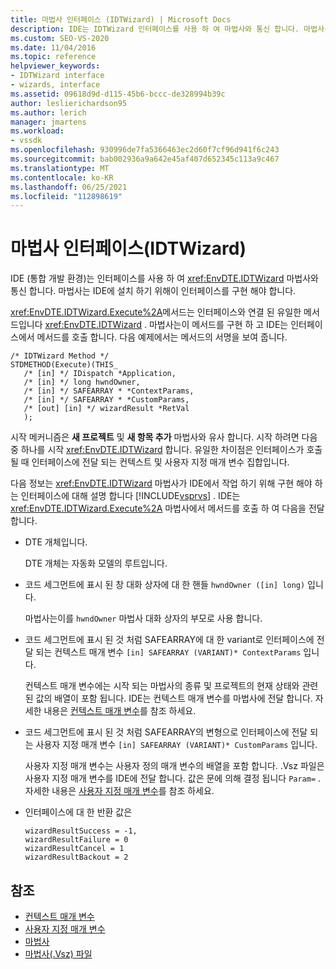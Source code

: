 ```yaml
---
title: 마법사 인터페이스 (IDTWizard) | Microsoft Docs
description: IDE는 IDTWizard 인터페이스를 사용 하 여 마법사와 통신 합니다. 마법사는 IDE에 설치 되도록이 인터페이스를 구현 해야 합니다.
ms.custom: SEO-VS-2020
ms.date: 11/04/2016
ms.topic: reference
helpviewer_keywords:
- IDTWizard interface
- wizards, interface
ms.assetid: 09618d9d-d115-45b6-bccc-de328994b39c
author: leslierichardson95
ms.author: lerich
manager: jmartens
ms.workload:
- vssdk
ms.openlocfilehash: 930996de7fa5366463ec2d60f7cf96d941f6c243
ms.sourcegitcommit: bab002936a9a642e45af407d652345c113a9c467
ms.translationtype: MT
ms.contentlocale: ko-KR
ms.lasthandoff: 06/25/2021
ms.locfileid: "112898619"
---
```

# <a name="wizard-interface-idtwizard"></a>마법사 인터페이스(IDTWizard)
IDE (통합 개발 환경)는 인터페이스를 사용 하 여 <xref:EnvDTE.IDTWizard> 마법사와 통신 합니다. 마법사는 IDE에 설치 하기 위해이 인터페이스를 구현 해야 합니다.

 <xref:EnvDTE.IDTWizard.Execute%2A>메서드는 인터페이스와 연결 된 유일한 메서드입니다 <xref:EnvDTE.IDTWizard> . 마법사는이 메서드를 구현 하 고 IDE는 인터페이스에서 메서드를 호출 합니다. 다음 예제에서는 메서드의 서명을 보여 줍니다.

```
/* IDTWizard Method */
STDMETHOD(Execute)(THIS_
   /* [in] */ IDispatch *Application,
   /* [in] */ long hwndOwner,
   /* [in] */ SAFEARRAY * *ContextParams,
   /* [in] */ SAFEARRAY * *CustomParams,
   /* [out] [in] */ wizardResult *RetVal
   );
```

 시작 메커니즘은 **새 프로젝트** 및 **새 항목 추가** 마법사와 유사 합니다. 시작 하려면 다음 중 하나를 시작 <xref:EnvDTE.IDTWizard> 합니다. 유일한 차이점은 인터페이스가 호출 될 때 인터페이스에 전달 되는 컨텍스트 및 사용자 지정 매개 변수 집합입니다.

 다음 정보는 <xref:EnvDTE.IDTWizard> 마법사가 IDE에서 작업 하기 위해 구현 해야 하는 인터페이스에 대해 설명 합니다 [!INCLUDE[vsprvs](../../code-quality/includes/vsprvs_md.md)] . IDE는 <xref:EnvDTE.IDTWizard.Execute%2A> 마법사에서 메서드를 호출 하 여 다음을 전달 합니다.

- DTE 개체입니다.

     DTE 개체는 자동화 모델의 루트입니다.

- 코드 세그먼트에 표시 된 창 대화 상자에 대 한 핸들 `hwndOwner ([in] long)` 입니다.

     마법사는이를 `hwndOwner` 마법사 대화 상자의 부모로 사용 합니다.

- 코드 세그먼트에 표시 된 것 처럼 SAFEARRAY에 대 한 variant로 인터페이스에 전달 되는 컨텍스트 매개 변수 `[in] SAFEARRAY (VARIANT)* ContextParams` 입니다.

     컨텍스트 매개 변수에는 시작 되는 마법사의 종류 및 프로젝트의 현재 상태와 관련 된 값의 배열이 포함 됩니다. IDE는 컨텍스트 매개 변수를 마법사에 전달 합니다. 자세한 내용은 [컨텍스트 매개 변수](../../extensibility/internals/context-parameters.md)를 참조 하세요.

- 코드 세그먼트에 표시 된 것 처럼 SAFEARRAY의 변형으로 인터페이스에 전달 되는 사용자 지정 매개 변수 `[in] SAFEARRAY (VARIANT)* CustomParams` 입니다.

     사용자 지정 매개 변수는 사용자 정의 매개 변수의 배열을 포함 합니다. .Vsz 파일은 사용자 지정 매개 변수를 IDE에 전달 합니다. 값은 문에 의해 결정 됩니다 `Param=` . 자세한 내용은 [사용자 지정 매개 변수](../../extensibility/internals/custom-parameters.md)를 참조 하세요.

- 인터페이스에 대 한 반환 값은

    ```
    wizardResultSuccess = -1,
    wizardResultFailure = 0
    wizardResultCancel = 1
    wizardResultBackout = 2
    ```

## <a name="see-also"></a>참조
- [컨텍스트 매개 변수](../../extensibility/internals/context-parameters.md)
- [사용자 지정 매개 변수](../../extensibility/internals/custom-parameters.md)
- [마법사](../../extensibility/internals/wizards.md)
- [마법사(.Vsz) 파일](../../extensibility/internals/wizard-dot-vsz-file.md)
